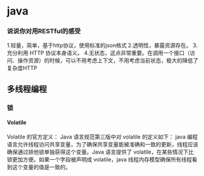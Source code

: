 # java

### 说说你对用RESTful的感受
1.轻量，简单，基于http协议，使用标准的json格式
2.透明性，暴露资源存在。
3.充分利用 HTTP 协议本身语义。
4.无状态，这点非常重要。在调用一个接口（访问、操作资源）的时候，可以不用考虑上下文，不用考虑当前状态，极大的降低了复杂度HTTP 

## 多线程编程
### 锁
#### Volatile
Volatile 的官方定义：
Java 语言规范第三版中对 volatile 的定义如下： java 编程语言允许线程访问共享变量，为了确保共享变量能被准确和一致的更新，线程应该确保通过排他锁单独获得这个变量。Java 语言提供了 volatile，在某些情况下比锁更加方便。如果一个字段被声明成 volatile，java 线程内存模型确保所有线程看到这个变量的值是一致的。
